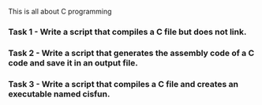 This is all about C programming
### Task 1 - Write a script that compiles a C file but does not link.
### Task 2 - Write a script that generates the assembly code of a C code and save it in an output file.
### Task 3 - Write a script that compiles a C file and creates an executable named cisfun.
